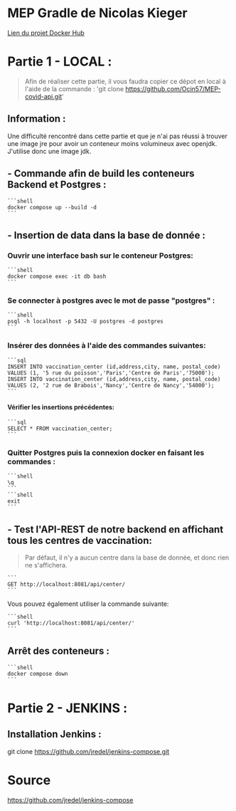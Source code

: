 # MEP Gradle de Nicolas Kieger
 
[Lien du projet Docker Hub](https://hub.docker.com/r/nicokgr/mep-backend)

# Partie 1 - LOCAL :

> Afin de réaliser cette partie, il vous faudra copier ce dépot en local à l'aide de la commande : 'git clone https://github.com/Ocin57/MEP-covid-api.git'

## Information :
Une difficulté rencontré dans cette partie et que je n'ai pas réussi à trouver une image jre pour avoir un conteneur moins volumineux avec openjdk. J'utilise donc une image jdk.

## - Commande afin de build les conteneurs Backend et Postgres :

    ```shell
    docker compose up --build -d
    ```

## - Insertion de data dans la base de donnée :
### Ouvrir une interface bash sur le conteneur Postgres:

    ```shell
    docker compose exec -it db bash
    ```

### Se connecter à postgres avec le mot de passe "postgres" :

    ```shell
    psql -h localhost -p 5432 -U postgres -d postgres
    ```

### Insérer des données à l'aide des commandes suivantes:

    ```sql
    INSERT INTO vaccination_center (id,address,city, name, postal_code) VALUES (1, '5 rue du poisson','Paris','Centre de Paris','75000');
    INSERT INTO vaccination_center (id,address,city, name, postal_code) VALUES (2, '2 rue de Brabois','Nancy','Centre de Nancy','54000');
    ```

#### Vérifier les insertions précédentes: 

    ```sql
    SELECT * FROM vaccination_center;
    ```

### Quitter Postgres puis la connexion docker en faisant les commandes : 

    ```shell
    \q
    ```
    ```shell
    exit
    ```

## - Test l'API-REST de notre backend en affichant tous les centres de vaccination:

> Par défaut, il n'y a aucun centre dans la base de donnée, et donc rien ne s'affichera.

    ```
    GET http://localhost:8081/api/center/
    ```

Vous pouvez également utiliser la commande suivante:

    ```shell
    curl 'http://localhost:8081/api/center/'
    ```

## Arrêt des conteneurs :

    ```shell
    docker compose down
    ```


# Partie 2 - JENKINS :

## Installation Jenkins :

git clone https://github.com/jredel/jenkins-compose.git

# Source
https://github.com/jredel/jenkins-compose
